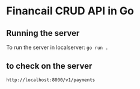 # Financail CRUD API in Go

## Running the server

To run the server in localserver: `go run .`

## to check on the server
`http://localhost:8000/v1/payments`


